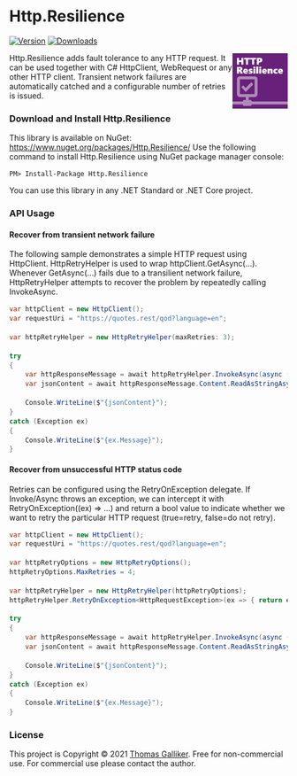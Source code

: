 # Http.Resilience
[![Version](https://img.shields.io/nuget/v/Http.Resilience.svg)](https://www.nuget.org/packages/Http.Resilience)  [![Downloads](https://img.shields.io/nuget/dt/Http.Resilience.svg)](https://www.nuget.org/packages/Http.Resilience)

<img src="https://github.com/thomasgalliker/Http.Resilience/raw/develop/logo.png" width="100" height="100" alt="Http.Resilience" align="right"></img>

Http.Resilience adds fault tolerance to any HTTP request. It can be used together with C# HttpClient, WebRequest or any other HTTP client. Transient network failures are automatically catched and a configurable number of retries is issued.

### Download and Install Http.Resilience
This library is available on NuGet: https://www.nuget.org/packages/Http.Resilience/
Use the following command to install Http.Resilience using NuGet package manager console:

    PM> Install-Package Http.Resilience

You can use this library in any .NET Standard or .NET Core project.

### API Usage
#### Recover from transient network failure
The following sample demonstrates a simple HTTP request using HttpClient. HttpRetryHelper is used to wrap httpClient.GetAsync(...). Whenever GetAsync(...) fails due to a transilient network failure, HttpRetryHelper attempts to recover the problem by repeatedly calling InvokeAsync.
```C#
var httpClient = new HttpClient();
var requestUri = "https://quotes.rest/qod?language=en";

var httpRetryHelper = new HttpRetryHelper(maxRetries: 3);

try
{
    var httpResponseMessage = await httpRetryHelper.InvokeAsync(async () => await httpClient.GetAsync(requestUri));
    var jsonContent = await httpResponseMessage.Content.ReadAsStringAsync();

    Console.WriteLine($"{jsonContent}");
}
catch (Exception ex)
{
    Console.WriteLine($"{ex.Message}");
}
```

#### Recover from unsuccessful HTTP status code
Retries can be configured using the RetryOnException delegate. If Invoke/Async throws an exception, we can intercept it with RetryOnException((ex) => ...) and return a bool value to indicate whether we want to retry the particular HTTP request (true=retry, false=do not retry).
```C#
var httpClient = new HttpClient();
var requestUri = "https://quotes.rest/qod?language=en";

var httpRetryOptions = new HttpRetryOptions();
httpRetryOptions.MaxRetries = 4;

var httpRetryHelper = new HttpRetryHelper(httpRetryOptions);
httpRetryHelper.RetryOnException<HttpRequestException>(ex => { return ex.StatusCode == HttpStatusCode.ServiceUnavailable; });

try
{
    var httpResponseMessage = await httpRetryHelper.InvokeAsync(async () => await httpClient.GetAsync(requestUri));
    var jsonContent = await httpResponseMessage.Content.ReadAsStringAsync();

    Console.WriteLine($"{jsonContent}");
}
catch (Exception ex)
{
    Console.WriteLine($"{ex.Message}");
}
```

### License
This project is Copyright &copy; 2021 [Thomas Galliker](https://ch.linkedin.com/in/thomasgalliker). Free for non-commercial use. For commercial use please contact the author.
